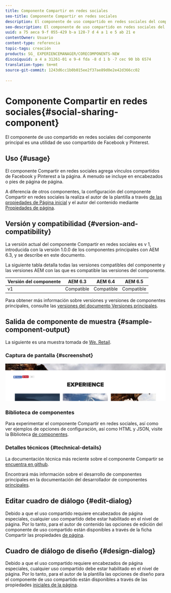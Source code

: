 ```yaml
---
title: Componente Compartir en redes sociales
seo-title: Componente Compartir en redes sociales
description: El componente de uso compartido en redes sociales del componente principal es una utilidad de uso compartido de Facebook y Pinterest.
seo-description: El componente de uso compartido en redes sociales del componente principal es una utilidad de uso compartido de Facebook y Pinterest.
uuid: a 75 aeca 9-f 055-429 b-a 128-7 d 4 a 1 e 5 ab 21 e
contentOwner: Usuario
content-type: referencia
topic-tags: creación
products: SG_ EXPERIENCEMANAGER/CORECOMPONENTS-NEW
discoiquuid: a 4 a 31261-01 e 9-4 fda -8 d 1 b -7 cec 90 bb 6574
translation-type: tm+mt
source-git-commit: 1243d6cc1b0b015ee2f37ae89d0e2e42d366cc02

---
```



# Componente Compartir en redes sociales{#social-sharing-component}

El componente de uso compartido en redes sociales del componente principal es una utilidad de uso compartido de Facebook y Pinterest.

## Uso {#usage}

El componente Compartir en redes sociales agrega vínculos compartidos de Facebook y Pinterest a la página. A menudo se incluye en encabezados o pies de página de página.

A diferencia de otros componentes, la configuración del componente Compartir en redes sociales la realiza el autor de la plantilla a través [de las propiedades de Página inicial](https://helpx.adobe.com/experience-manager/6-5/sites/authoring/using/templates.html) y el autor del contenido mediante [Propiedades de página](https://helpx.adobe.com/experience-manager/6-5/sites/authoring/using/editing-page-properties.html).

## Versión y compatibilidad {#version-and-compatibility}

La versión actual del componente Compartir en redes sociales es v 1, introducida con la versión 1.0.0 de los componentes principales con AEM 6.3, y se describe en este documento.

La siguiente tabla detalla todas las versiones compatibles del componente y las versiones AEM con las que es compatible las versiones del componente.

| Versión del componente | AEM 6.3 | AEM 6.4 | AEM 6.5 |
|--- |--- |--- |--- |
| v1 | Compatible | Compatible | Compatible |


Para obtener más información sobre versiones y versiones de componentes principales, consulte las [versiones del documento Versiones principales](versions.md).

## Salida de componente de muestra {#sample-component-output}

La siguiente es una muestra tomada de [We. Retail](https://helpx.adobe.com/experience-manager/6-5/sites/developing/using/we-retail.html).

### Captura de pantalla {#screenshot}

![](assets/chlimage_1-6.png)

### Biblioteca de componentes

Para experimentar el componente Compartir en redes sociales, así como ver ejemplos de opciones de configuración, así como HTML y JSON, visite la Biblioteca [de componentes](http://opensource.adobe.com/aem-core-wcm-components/library/social-sharing.html).

### Detalles técnicos {#technical-details}

La documentación técnica más reciente sobre el componente Compartir se [encuentra en github](https://github.com/adobe/aem-core-wcm-components/blob/master/content/src/content/jcr_root/apps/core/wcm/components/sharing/v1/sharing).

Encontrará más información sobre el desarrollo de componentes principales en la documentación del desarrollador de componentes [principales](developing.md).

## Editar cuadro de diálogo {#edit-dialog}

Debido a que el uso compartido requiere encabezados de página especiales, cualquier uso compartido debe estar habilitado en el nivel de página. Por lo tanto, para el autor de contenido las opciones de edición del componente de uso compartido están disponibles a través de la ficha Compartir las propiedades [de página](https://helpx.adobe.com/experience-manager/6-5/sites/authoring/using/editing-page-properties.html).

## Cuadro de diálogo de diseño {#design-dialog}

Debido a que el uso compartido requiere encabezados de página especiales, cualquier uso compartido debe estar habilitado en el nivel de página. Por lo tanto, para el autor de la plantilla las opciones de diseño para el componente de uso compartido están disponibles a través de las propiedades [iniciales de la página](https://helpx.adobe.com/experience-manager/6-5/sites/authoring/using/templates.html).